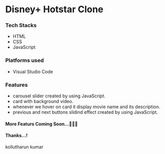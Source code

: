 # Disney+ Hotstar Clone

### Tech Stacks
* HTML
* CSS
* JavaScript

### Platforms used
* Visual Studio Code

### Features
* carousel slider created by using JavaScript.
* card with background video.
* whenever we hover on card it display movie name and its description.
* previous and next buttons slidind effect created by using JavaScript.



#### More Featurs Coming Soon...🙂🙂🙂

#### Thanks...!
kollutharun kumar